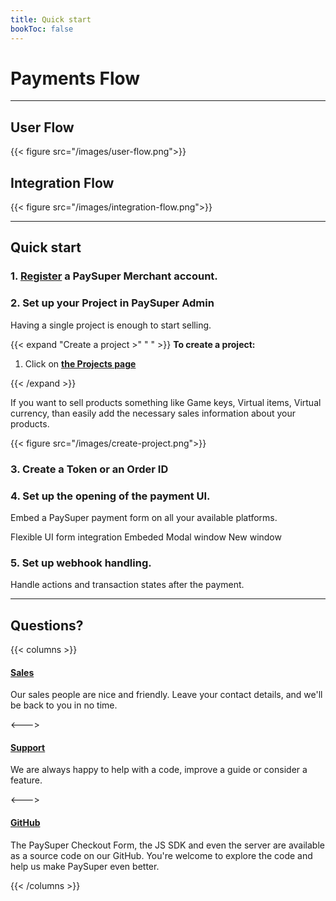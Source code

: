 ```yaml
---
title: Quick start
bookToc: false
---
```


# Payments Flow

***

## User Flow

{{< figure src="/images/user-flow.png">}}

## Integration Flow

{{< figure src="/images/integration-flow.png">}}

***

## Quick start

### 1. [Register](https://docs.google.com/forms/d/e/1FAIpQLScQPU83wKPkJeui_WvxGDoXWLDL4vyD8GsWNqf9-ccwDg3dEw/viewform) a PaySuper Merchant account.

### 2. Set up your Project in PaySuper Admin

Having a single project is enough to start selling. 

{{< expand "Create a project     >" " " >}}
**To create a project:**

1. Click  on [**the Projects page**](https://paysupermgmt.tst.protocol.one/projects/)

{{< /expand >}}

If you want to sell products something like Game keys, Virtual items, Virtual currency, than easily add the necessary sales information about your products.

{{< figure src="/images/create-project.png">}}

### 3. Create a Token or an Order ID

### 4. Set up the opening of the payment UI.

Embed a PaySuper payment form on all your available platforms.

Flexible UI form integration
Embeded
Modal window
New window

### 5. Set up webhook handling.
Handle actions and transaction states after the payment.

***

## Questions?

{{< columns >}}

#### [Sales](https://docs.google.com/forms/d/e/1FAIpQLScQPU83wKPkJeui_WvxGDoXWLDL4vyD8GsWNqf9-ccwDg3dEw/viewform)

Our sales people are nice and friendly. Leave your contact details, and we'll be back to you in no time. 

<--->

#### [Support](https://docs.google.com/forms/d/e/1FAIpQLScQPU83wKPkJeui_WvxGDoXWLDL4vyD8GsWNqf9-ccwDg3dEw/viewform)

We are always happy to help with a code, improve a guide or consider a feature.

<--->

#### [GitHub](https://github.com/paysuper)

The PaySuper Checkout Form, the JS SDK and even the server are available as a source code on our GitHub. You're welcome to explore the code and help us make PaySuper even better.

{{< /columns >}}